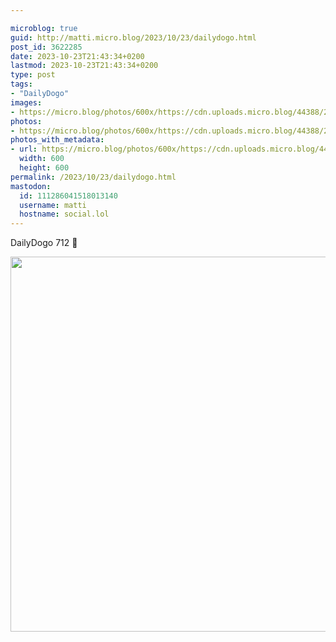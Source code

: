 ```yaml
---

microblog: true
guid: http://matti.micro.blog/2023/10/23/dailydogo.html
post_id: 3622285
date: 2023-10-23T21:43:34+0200
lastmod: 2023-10-23T21:43:34+0200
type: post
tags:
- "DailyDogo"
images:
- https://micro.blog/photos/600x/https://cdn.uploads.micro.blog/44388/2023/22f522c24f7f4ae1bf461269c53ce52e.jpg
photos:
- https://micro.blog/photos/600x/https://cdn.uploads.micro.blog/44388/2023/22f522c24f7f4ae1bf461269c53ce52e.jpg
photos_with_metadata:
- url: https://micro.blog/photos/600x/https://cdn.uploads.micro.blog/44388/2023/22f522c24f7f4ae1bf461269c53ce52e.jpg
  width: 600
  height: 600
permalink: /2023/10/23/dailydogo.html
mastodon:
  id: 111286041518013140
  username: matti
  hostname: social.lol
---
```

DailyDogo 712 🐶

<img src="/media/uploads/2023/22f522c24f7f4ae1bf461269c53ce52e.jpg" width="600" height="600" alt="" />
